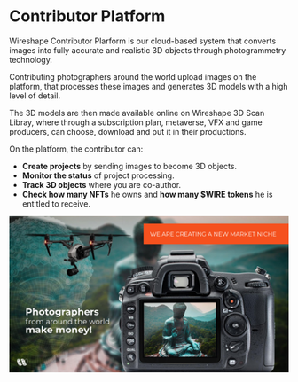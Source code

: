 # Contributor Platform

Wireshape Contributor Plarform is our cloud-based system that converts images into fully accurate and realistic 3D objects through photogrammetry technology.

Contributing photographers around the world upload images on the platform, that processes these images and generates 3D models with a high level of detail.&#x20;

The 3D models are then made available online on Wireshape 3D Scan Libray, where through a subscription plan, metaverse, VFX and game producers, can choose, download and put it in their productions.

On the platform, the contributor can:

* **Create projects** by sending images to become 3D objects.
* **Monitor the status** of project processing.
* **Track 3D objects** where you are co-author.
* **Check how many NFTs** he owns and **how many $WIRE tokens** he is entitled to receive.

![](../.gitbook/assets/wireshape-photographers.jpg)
